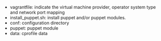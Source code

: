 * vagrantfile: indicate the virtual machine provider, operator system type and network port mapping
* install_puppet.sh: install puppet and/or puppet modules.
* conf: configuration directory
* puppet: puppet module
* data: cprofile data
